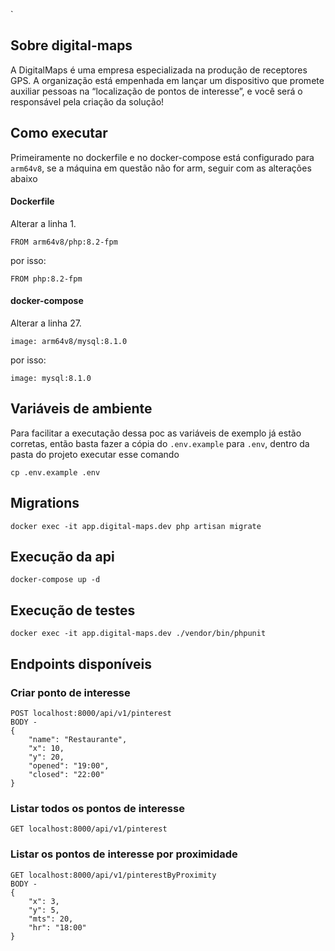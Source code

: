`
## Sobre digital-maps

A DigitalMaps é uma empresa especializada na produção de receptores GPS. A organização está empenhada em lançar um dispositivo que promete auxiliar pessoas
na “localização de pontos de interesse”, e você será o responsável pela criação da solução!

## Como executar
Primeiramente no dockerfile e no docker-compose está configurado para `arm64v8`, se a máquina em questão
não for arm, seguir com as alterações abaixo

#### Dockerfile
Alterar a linha 1.
```
FROM arm64v8/php:8.2-fpm
```
por isso:

```
FROM php:8.2-fpm
```

#### docker-compose
Alterar a linha 27.
```
image: arm64v8/mysql:8.1.0
```
por isso:
```
image: mysql:8.1.0
```

## Variáveis de ambiente
Para facilitar a executação dessa poc as variáveis de exemplo já estão corretas,
então basta fazer a cópia do `.env.example` para `.env`, dentro da pasta do projeto executar esse comando

```
cp .env.example .env
```

## Migrations
```
docker exec -it app.digital-maps.dev php artisan migrate
```

## Execução da api
```
docker-compose up -d
```

## Execução de testes 
```
docker exec -it app.digital-maps.dev ./vendor/bin/phpunit
```

## Endpoints disponíveis

### Criar ponto de interesse
```
POST localhost:8000/api/v1/pinterest
BODY - 
{
	"name": "Restaurante",
	"x": 10,
	"y": 20,
	"opened": "19:00",
	"closed": "22:00"
}

```

### Listar todos os pontos de interesse

```
GET localhost:8000/api/v1/pinterest
```

### Listar os pontos de interesse por proximidade

```
GET localhost:8000/api/v1/pinterestByProximity
BODY - 
{
	"x": 3,
	"y": 5,
	"mts": 20,
	"hr": "18:00"
}
```
